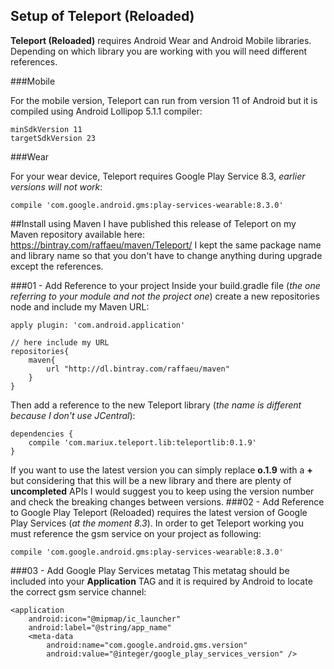 Setup of Teleport (Reloaded)
--------------------------

**Teleport (Reloaded)** requires Android Wear and Android Mobile libraries. Depending on which library you are working with you will need different references.

###Mobile

For the mobile version, Teleport can run from version 11 of Android but it is compiled using Android Lollipop 5.1.1 compiler:

    minSdkVersion 11
    targetSdkVersion 23

###Wear

For your wear device, Teleport requires Google Play Service 8.3, *earlier versions will not work*:

    compile 'com.google.android.gms:play-services-wearable:8.3.0'
##Install using Maven
I have published this release of Teleport on my Maven repository available here:
https://bintray.com/raffaeu/maven/Teleport/
I kept the same package name and library name so that you don't have to change anything during upgrade except the references.

###01 - Add Reference to your project
Inside your build.gradle file (*the one referring to your module and not the project one*) create a new repositories node and include my Maven URL:

    apply plugin: 'com.android.application'
    
    // here include my URL
    repositories{
        maven{
            url "http://dl.bintray.com/raffaeu/maven"
        }
    }

Then add a reference to the new Teleport library (*the name is different because I don't use JCentral*):

    dependencies {
        compile 'com.mariux.teleport.lib:teleportlib:0.1.9'
    }

If you want to use the latest version you can simply replace **o.1.9** with a **+** but considering that this will be a new library and there are plenty of **uncompleted** APIs I would suggest you to keep using the version number and check the breaking changes between versions.
###02 - Add Reference to Google Play
Teleport (Reloaded) requires the latest version of Google Play Services (*at the moment 8.3*). In order to get Teleport working you must reference the gsm service on your project as following:

    compile 'com.google.android.gms:play-services-wearable:8.3.0'
###03 - Add Google Play Services metatag
This metatag should be included into your **Application** TAG and it is required by Android to locate the correct gsm service channel:

    <application
        android:icon="@mipmap/ic_launcher"
        android:label="@string/app_name"
        <meta-data
            android:name="com.google.android.gms.version"
            android:value="@integer/google_play_services_version" />

